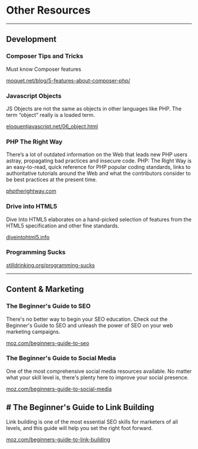 # Other Resources 

-------------------------

## Development

### Composer Tips and Tricks

Must know Composer features

[moquet.net/blog/5-features-about-composer-php/](http://moquet.net/blog/5-features-about-composer-php/)

### Javascript Objects 

JS Objects are not the same as objects in other languages like PHP. The term “object” really is a loaded term. 

[eloquentjavascript.net/06_object.html](http://eloquentjavascript.net/06_object.html)

### PHP The Right Way 

There’s a lot of outdated information on the Web that leads new PHP users astray, propagating bad practices and insecure code. PHP: The Right Way is an easy-to-read, quick reference for PHP popular coding standards, links to authoritative tutorials around the Web and what the contributors consider to be best practices at the present time.

[phptherightway.com](http://www.phptherightway.com/)

### Drive into HTML5 

Dive Into HTML5 elaborates on a hand-picked selection of features from the HTML5 specification and other fine standards.

[diveintohtml5.info](http://diveintohtml5.info/)

### Programming Sucks

[stilldrinking.org/programming-sucks](http://stilldrinking.org/programming-sucks)

------------------------

## Content & Marketing

### The Beginner's Guide to SEO

There's no better way to begin your SEO education. Check out the Beginner's Guide to SEO and unleash the power of SEO on your web marketing campaigns. 

[moz.com/beginners-guide-to-seo](http://moz.com/beginners-guide-to-seo)

### The Beginner's Guide to Social Media

One of the most comprehensive social media resources available. No matter what your skill level is, there's plenty here to improve your social presence.

[moz.com/beginners-guide-to-social-media](http://moz.com/beginners-guide-to-social-media)

## # The Beginner's Guide to Link Building 

Link building is one of the most essential SEO skills for marketers of all levels, and this guide will help you set the right foot forward.

[moz.com/beginners-guide-to-link-building](http://moz.com/beginners-guide-to-link-building)